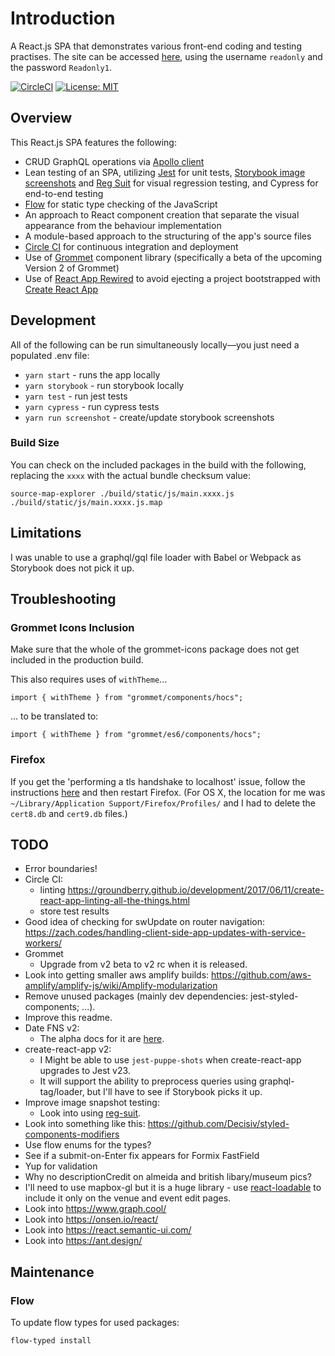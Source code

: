 # Introduction

A React.js SPA that demonstrates various front-end coding and testing practises. The site can be accessed [here](https://www.artfully-admin.site/), using the username `readonly` and the password `Readonly1`.

[![CircleCI](https://circleci.com/gh/stevejay/artfullylondon-web-admin/tree/master.svg?style=svg)](https://circleci.com/gh/stevejay/artfullylondon-web-admin/tree/master)
[![License: MIT](https://img.shields.io/badge/License-MIT-yellow.svg)](https://opensource.org/licenses/MIT)

## Overview

This React.js SPA features the following:

- CRUD GraphQL operations via [Apollo client](https://www.apollographql.com/docs/react/)
- Lean testing of an SPA, utilizing [Jest](https://jestjs.io/) for unit tests, [Storybook image screenshots](https://github.com/tsuyoshiwada/storybook-chrome-screenshot) and [Reg Suit](https://github.com/reg-viz/reg-suit) for visual regression testing, and Cypress for end-to-end testing
- [Flow](https://flow.org/) for static type checking of the JavaScript
- An approach to React component creation that separate the visual appearance from the behaviour implementation
- A module-based approach to the structuring of the app's source files
- [Circle CI](https://circleci.com/) for continuous integration and deployment
- Use of [Grommet](http://grommet.io/) component library (specifically a beta of the upcoming Version 2 of Grommet)
- Use of [React App Rewired](https://github.com/timarney/react-app-rewired) to avoid ejecting a project bootstrapped with [Create React App](https://github.com/facebookincubator/create-react-app)

## Development

All of the following can be run simultaneously locally&mdash;you just need a populated .env file:

- `yarn start` - runs the app locally
- `yarn storybook` - run storybook locally
- `yarn test` - run jest tests
- `yarn cypress` - run cypress tests
- `yarn run screenshot` - create/update storybook screenshots

### Build Size

You can check on the included packages in the build with the following, replacing the `xxxx` with the actual bundle checksum value:

```
source-map-explorer ./build/static/js/main.xxxx.js ./build/static/js/main.xxxx.js.map
```

## Limitations

I was unable to use a graphql/gql file loader with Babel or Webpack as Storybook does not pick it up.

## Troubleshooting

### Grommet Icons Inclusion

Make sure that the whole of the grommet-icons package does not get included in the production build.

This also requires uses of `withTheme`...

```
import { withTheme } from "grommet/components/hocs";
```

... to be translated to:

```
import { withTheme } from "grommet/es6/components/hocs";
```

### Firefox

If you get the 'performing a tls handshake to localhost' issue, follow the instructions [here](https://kb.mit.edu/confluence/display/istcontrib/Deleting+Cert8.db+for+Firefox) and then restart Firefox. (For OS X, the location for me was `~/Library/Application Support/Firefox/Profiles/` and I had to delete the `cert8.db` and `cert9.db` files.)

## TODO

- Error boundaries!
- Circle CI:
  - linting
    https://groundberry.github.io/development/2017/06/11/create-react-app-linting-all-the-things.html
  - store test results
- Good idea of checking for swUpdate on router navigation:
  https://zach.codes/handling-client-side-app-updates-with-service-workers/
- Grommet
  - Upgrade from v2 beta to v2 rc when it is released.
- Look into getting smaller aws amplify builds: https://github.com/aws-amplify/amplify-js/wiki/Amplify-modularization
- Remove unused packages (mainly dev dependencies: jest-styled-components; ...).
- Improve this readme.
- Date FNS v2:
  - The alpha docs for it are [here](https://date-fns.org/v2.0.0-alpha.11/docs/parse).
- create-react-app v2:
  - I Might be able to use `jest-puppe-shots` when create-react-app upgrades to Jest v23.
  - It will support the ability to preprocess queries using graphql-tag/loader, but I'll have to see if Storybook picks it up.
- Improve image snapshot testing:
  - Look into using [reg-suit](https://github.com/reg-viz/reg-suit).
- Look into something like this: https://github.com/Decisiv/styled-components-modifiers
- Use flow enums for the types?
- See if a submit-on-Enter fix appears for Formix FastField
- Yup for validation
- Why no descriptionCredit on almeida and british libary/museum pics?
- I'll need to use mapbox-gl but it is a huge library - use [react-loadable](https://github.com/jamiebuilds/react-loadable) to include it only on the venue and event edit pages.
- Look into https://www.graph.cool/
- Look into https://onsen.io/react/
- Look into https://react.semantic-ui.com/
- Look into https://ant.design/

## Maintenance

### Flow

To update flow types for used packages:

```
flow-typed install
```

